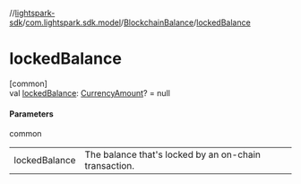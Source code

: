 //[lightspark-sdk](../../../index.md)/[com.lightspark.sdk.model](../index.md)/[BlockchainBalance](index.md)/[lockedBalance](locked-balance.md)

# lockedBalance

[common]\
val [lockedBalance](locked-balance.md): [CurrencyAmount](../-currency-amount/index.md)? = null

#### Parameters

common

| | |
|---|---|
| lockedBalance | The balance that's locked by an on-chain transaction. |
